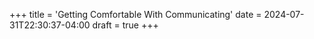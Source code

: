 +++
title = 'Getting Comfortable With Communicating'
date = 2024-07-31T22:30:37-04:00
draft = true
+++
